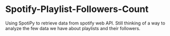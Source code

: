 # Spotify-Playlist-Followers-Count

Using SpotiPy to retrieve data from spotify web API. Still thinking of a way to analyze the few data we have about playlists and their followers.
 
